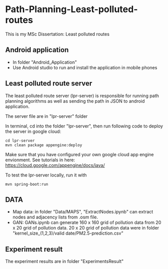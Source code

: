 # Path-Planning-Least-polluted-routes
This is my MSc Dissertation: Least polluted routes

## Android application
* In folder "Android_Application"
* Use Android studio to run and install the application in mobile phones

## Least polluted route server 
The least polluted route server (lpr-server) is responsible for running path planning algorithms as well as sending the path in JSON to android application.

The server file are in "lpr-server" folder

In terminal, cd into the folder "lpr-server", then run following code to deploy the server in google cloud:
```linux
cd lpr-server
mvn clean package appengine:deploy
```
Make sure that you have configured your own google cloud app engine envionment. See tutorials in here: https://cloud.google.com/appengine/docs/java/

To test the lpr-server locally, run it with
```linux
mvn spring-boot:run
```

## DATA

* Map data: in folder "Data/MAPS", "ExtractNodes.ipynb" can extract nodes and adjacency lists from .osm file.
* GAN: GANs.ipynb can generate 160 x 160 grid of pollution data from 20 x 20 grid of pollution data. 20 x 20 grid of pollution data were in folder "kernel_size_(1,2,3)/valid date/PM2.5-prediction.csv"

## Experiment result
The experiment results are in folder "ExperimentsResult"
